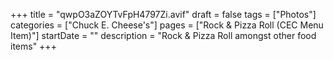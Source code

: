 +++
title = "qwpO3aZOYTvFpH4797Zi.avif"
draft = false
tags = ["Photos"]
categories = ["Chuck E. Cheese's"]
pages = ["Rock & Pizza Roll (CEC Menu Item)"]
startDate = ""
description = "Rock & Pizza Roll amongst other food items"
+++

